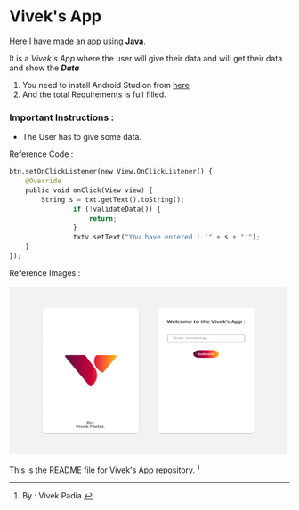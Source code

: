 # Vivek's App

Here I have made an app using **Java**. 

It is a *Vivek's App* where the user will give their data and will get their data and show the **_Data_** 

1. You need to install Android Studion from [here](https://www.python.org/downloads/)
3. And the total Requirements is full filled.

### Important Instructions :

* The User has to give some data.

Reference Code : 
```python
btn.setOnClickListener(new View.OnClickListener() {
	@Override
	public void onClick(View view) {
		String s = txt.getText().toString();
                if (!validateData()) {
                    return;
                }
                txtv.setText("You have entered : '" + s + "'");
	}
});
```

Reference Images : <br>
	<br><img src="app/src/main/res/drawable-v24/main.jpg" alt="drawing" width="500" height="300"/>

This is the README file for Vivek's App repository. [^1]

[^1]: By : Vivek Padia.
